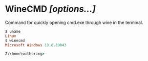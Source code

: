# WineCMD _[options...]_

Command for quickly opening cmd.exe through wine in the terminal.

```ruby
$ uname
Linux
$ winecmd
Microsoft Windows 10.0.19043

Z:\home\withering>
```
